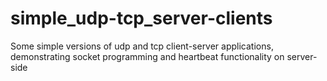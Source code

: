 # simple_udp-tcp_server-clients
Some simple versions of udp and tcp client-server applications, demonstrating socket programming and heartbeat functionality on server-side
